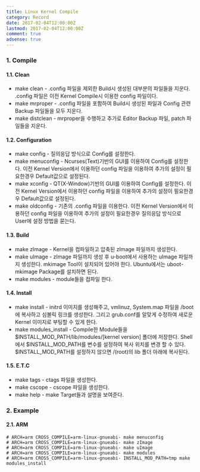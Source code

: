 ```yaml
---
title: Linux Kernel Compile
category: Record
date: 2017-02-04T12:00:00Z
lastmod: 2017-02-04T12:00:00Z
comment: true
adsense: true
---
```


### 1. Compile

#### 1.1. Clean

* make clean - .config 파일을 제외한 Build시 생성된 대부분의 파일들을 지운다. .config 파일은 이전 Kernel Compile시 이용한 config 파일이다.
* make mrproper - .config 파일을 포함하여 Build시 생성된 파일과 Config 관련 Backup 파일들을 모두 지운다.
* make distclean - mrproper을 수행하고 추가로 Editor Backup 파일, patch 파일들을 지운다.

#### 1.2. Configuration

* make config - 질의응답 방식으로 Config를 설정한다.
* make menuconfig - Ncurses(Text)기반의 GUI를 이용하여 Config를 설정한다. 이전 Kernel Version에서 이용하던 config 파일을 이용하여 추가의 설정이 필요한경우 Default값으로 설정된다.
* make xconfig - QT(X-Window)기반의 GUI를 이용하여 Config를 설정한다. 이전 Kernel Version에서 이용하던 config 파일을 이용하여 추가의 설정이 필요한경우 Default값으로 설정된다.
* make oldconfig - 기존의 .config 파일을 이용한다. 이전 Kernel Version에서 이용하던 config 파일을 이용하여 추가의 설정이 필요한경우 질의응답 방식으로 User에 설정 방법을 묻는다.

#### 1.3. Build

* make zImage - Kernel을 컴파일하고 압축된 zImage 파일까지 생성한다.
* make uImage - zImage 파일까지 생성 후 u-boot에서 사용하는 uImage 파일까지 생성한다. mkimage Tool이 설치되어 있어야 한다. Ubuntu에서는 uboot-mkimage Package를 설치하면 된다.
* make modules - module들을 컴파일 한다.

#### 1.4. Install

* make install - initrd 이미지를 생성해주고, vmlinuz, System.map 파일을 /boot에 복사하고 심볼릭 링크를 생성한다. 그리고 grub.conf를 알맞게 수정하여 새로운 Kernel 이미지로 부팅할 수 있게 한다.
* make modules_install - Compile한 Module들을 $INSTALL_MOD_PATH/lib/modules/[kernel version] 폴더에 저장한다. Shell에서 $INSTALL_MOD_PATH를 변수를 설정하여 복사 위치를 변경 할 수 있다. $INSTALL_MOD_PATH를 설정하지 않으면 /(root)의 lib 폴더 아래에 복사된다.

#### 1.5. E.T.C

* make tags - ctags 파일을 생성한다.
* make cscope - cscope 파일을 생성한다.
* make help - make Target들과 설명을 보여준다.

### 2. Example

#### 2.1. ARM

~~~
# ARCH=arm CROSS_COMPILE=arm-linux-gnueabi- make menuconfig
# ARCH=arm CROSS_COMPILE=arm-linux-gnueabi- make zImage
# ARCH=arm CROSS_COMPILE=arm-linux-gnueabi- make uImage
# ARCH=arm CROSS_COMPILE=arm-linux-gnueabi- make modules
# ARCH=arm CROSS_COMPILE=arm-linux-gnueabi- INSTALL_MOD_PATH=tmp make modules_install
~~~
